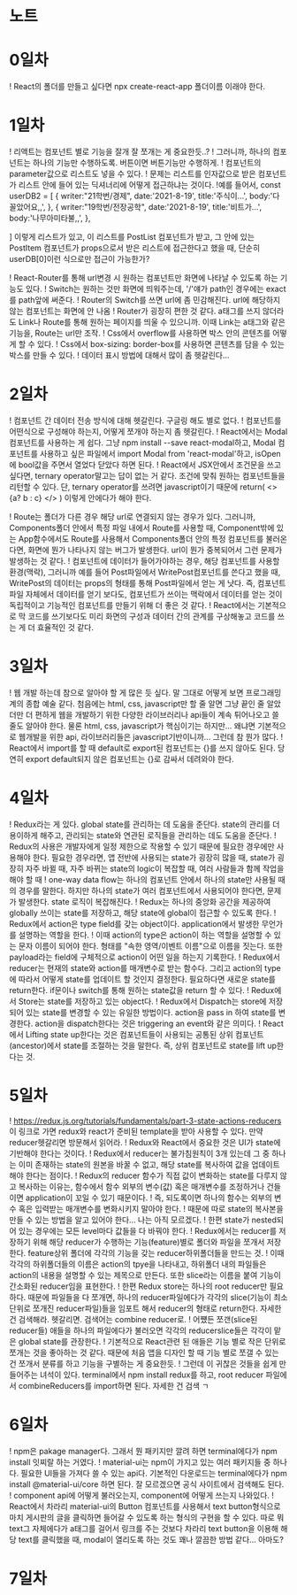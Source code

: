 # 노트

# 0일차
! React의 폴더를 만들고 싶다면 npx create-react-app 폴더이름 이래야 한다.

# 1일차
! 리액트는 컴포넌트 별로 기능을 잘개 잘 쪼개는 게 중요한듯..?
! 그러니까, 하나의 컴포넌트는 하나의 기능만 수행하도록. 버튼이면 버튼기능만 수행하게.
! 컴포넌트의 parameter값으로 리스트도 넣을 수 있다.
! 문제는 리스트를 인자값으로 받은 컴포넌트가 리스트 안에 들어 있는 딕셔너리에 어떻게 접근하냐는 것이다.
!예를 들어서, 
const userDB2 = [
    {
        writer:"21학번/경제",
        date:'2021-8-19',
        title:'주식이...',
        body:'다 꼴았어요,,',
    },
    {
        writer:"19학번/전장공학",
        date:'2021-8-19',
        title:'비트가...',
        body:'나무아미타불,,',
    },
    
]
이렇게 리스트가 있고, 이 리스트를 PostList 컴포넌트가 받고, 그 안에 있는 PostItem 컴포넌트가 props으로서 받은 리스트에 접근한다고 했을 때, 단순히 userDB[0]이런 식으로만 접근이 가능한가?

! React-Router를 통해 url변경 시 원하는 컴포넌트만 화면에 나타날 수 있도록 하는 기능도 있다.
! Switch는 원하는 것만 화면에 띄워주는데, '/'얘가 path인 경우에는 exact를 path앞에 써준다.
! Router의 Switch를 쓰면 url에 좀 민감해진다. url에 해당하지 않는 컴포넌트는 화면에 안 나옴
! Router가 굉장히 편한 것 같다. a태그를 쓰지 않더라도 Link나 Route를 통해 원하는 페이지를 띄울 수 있으니까. 이때 Link는 a태그와 같은 기능을, Route는 url만 조작.
! Css에서 overflow를 사용하면 박스 안의 콘텐츠를 어떻게 할 수 있다.
! Css에서 box-sizing: border-box를 사용하면 콘텐츠를 담을 수 있는 박스를 만들 수 있다.
! 데이터 표시 방법에 대해서 많이 좀 헷갈린다...

# 2일차
! 컴포넌트 간 데이터 전송 방식에 대해 헷갈린다. 구글링 해도 별로 없다.
! 컴포넌트를 어떤식으로 구성해야 하는지, 어떻게 쪼개야 하는지 좀 헷갈린다.
! React에서는 Modal 컴포넌트를 사용하는 게 쉽다. 그냥 npm install --save react-modal하고, Modal 컴포넌트를 사용하고 싶은 파일에서 import Modal from 'react-modal'하고, isOpen에 bool값을 주면서 열었다 닫았다 하면 된다.
! React에서 JSX안에서 조건문을 쓰고 싶다면, ternary operator말고는 답이 없는 거 같다. 조건에 맞춰 원하는 컴포넌트들을 리턴할 수 있다. 단, ternary operator를 쓰려면 javascript이기 때문에 
return(
    <>
        {a? b : c}
    </>
) 
이렇게 안에다가 해야 한다.

! Route는 폴더가 다른 경우 해당 url로 연결되지 않는 경우가 있다. 그러니까, Components폴더 안에서 특정 파일 내에서 Route를 사용할 때, Component밖에 있는 App함수에서도 Route를 사용해서 Components폴더 안의 특정 컴포넌트를 불러온다면, 화면에 뭔가 나타나지 않는 버그가 발생한다. url이 뭔가 중복되어서 그런 문제가 발생하는 것 같다.
! 컴포넌트에 데이터가 들어가야하는 경우, 해당 컴포넌트를 사용할 환경(맥락), 그러니까 예를 들어
Post파일에서 WritePost컴포넌트를 쓴다고 했을 때, WritePost의 데이터는 props의 형태를 통해 Post파일에서 얻는 게 낫다. 즉, 컴포넌트 파일 자체에서 데이터를 얻기 보다도, 컴포넌트가 쓰이는 맥락에서 데이터를 얻는 것이 독립적이고 기능적인 컴포넌트를 만들기 위해 더 좋은 것 같다.
! React에서는 기본적으로 막 코드를 쓰기보다도 미리 화면의 구성과 데이터 간의 관계를 구상해놓고 코드를 쓰는 게 더 효율적인 것 같다.

# 3일차
! 웹 개발 하는데 참으로 알아야 할 게 많은 듯 싶다. 말 그대로 어떻게 보면 프로그래밍계의 종합 예술 같다. 첨음에는 html, css, javascript만 할 줄 알면 그냥 끝인 줄 알았더만 더 편하게 웹을 개발하기 위한 다양한 라이브러리나 api들이 계속 튀어나오고 쓸 줄도 알아야 한다. 물론 html, css, javascript가 핵심이기는 하지만... 왜냐면 기본적으로 웹개발을 위한 api, 라이브러리들은 javascript기반이니까... 그런데 참 뭔가 많다.
! React에서 import를 할 때 default로 export된 컴포넌트는 {}를 쓰지 않아도 된다. 당연히 export default되지 않은 컴포넌트는 {}로 감싸서 데려와야 한다.

# 4일차
! Redux라는 게 있다. global state를 관리하는 데 도움을 준단다. state의 관리를 더 용이하게 해주고, 관리되는 state와 연관된 로직들을 관리하는 데도 도움을 준단다.
! Redux의 사용은 개발자에게 일정 제한으로 작용할 수 있기 때문에 필요한 경우에만 사용해야 한다. 필요한 경우라면,
앱 전반에 사용되는 state가 굉장히 많을 때, state가 굉장히 자주 바뀔 때, 자주 바뀌는 state의 logic이 복잡할 때, 여러 사람들과 함께 작업을 해야 할 때
! one-way data flow는 하나의 컴포넌트 안에서 하나의 state만 사용될 때의 경우를 말한다. 하지만 하나의 state가 여러 컴포넌트에서 사용되어야 한다면, 문제가 발생한다. state 로직이 복잡해진다.
! Redux는 하나의 중앙화 공간을 제공하여 globally 쓰이는 state를 저장하고, 해당 state에 global이 접근할 수 있도록 한다.
! Redux에서 action은 type field를 갖는 object이다. application에서 발생한 무언가를 설명하는 역할을 한다.
! 이때 action의 type은 action이 하는 역할을 설명할 수 있는 문자 이름이 되어야 한다. 형태를 "속한 영역/이벤트 이름"으로 이름을 짓는다. 또한 payload라는 field에 구체적으로 action이 어떤 일을 하는지 기록한다.
! Redux에서 reducer는 현재의 state와 action를 매개변수로 받는 함수다. 그리고 action의 type에 따라서 어떻게 state를 업데이트 할 것인지 결정한다. 필요하다면 새로운 state를 return한다. if문이나 switch를 통해 원하는 state값을 return 할 수 있다.
! Redux에서 Store는 state를 저장하고 있는 object다.
! Redux에서 Dispatch는 store에 저장되어 있는 state를 변경할 수 있는 유일한 방법이다. action을 pass in 하여 state를 변경한다. action을 dispatch한다는 것은 triggering an event와 같은 의미다.
! React에서 Lifting state up한다는 것은 컴포넌트들이 사용되는 공통된 상위 컴포넌트(ancestor)에서 state를 조절하는 것을 말한다. 즉, 상위 컴포넌트로 state를 lift up한다는 것.

# 5일차
! https://redux.js.org/tutorials/fundamentals/part-3-state-actions-reducers 이 링크로 가면 redux와 react가 준비된 template을 받아 사용할 수 있다. 만약 reducer헷갈리면 방문해서 읽어라.
! Redux와 React에서 중요한 것은 UI가 state에 기반해야 한다는 것이다.
! Redux에서 reducer는 불가침원칙이 3개 있는데 그 중 하나는 이미 존재하는 state의 원본을 바꿀 수 없고, 해당 state를 복사하여 값을 업데이트 해야 한다는 점이다.
! Redux의 reducer 함수가 직접 값이 변화하는 state를 다루지 않고 복사하는 이유는, 함수에서 함수 외부의 변수(값) 혹은 매개변수를 조정하거나 건들이면 application이 꼬일 수 있기 때문이다.
! 즉, 되도록이면 하나의 함수는 외부의 변수 혹은 입력받는 매개변수를 변화시키지 말아야 한다.
! 때문에 따로 state의 복사본을 만들 수 있는 방법을 알고 있어야 한다... 나는 아직 모르겠다.
! 한편 state가 nested되어 있는 경우에는 모든 level마다 값들을 다 바꿔야 한다.
! Redux에서는 reducer를 저장하기 위해 해당 reducer가 수행하는 기능(feature)별로 폴더와 파일을 쪼개서 저장한다. feature상위 폴더에 각각의 기능을 갖는 reducer하위폴더들을 만드는 것.
! 이때 각각의 하위폴더들의 이름은 action의 tpye을 나타내고, 하위폴더 내의 파일들은 action의 내용을 설명할 수 있는 제목으로 만든다. 또한 slice라는 이름을 붙여 기능이 간소화된 reducer임을 표현한다.
! 한편 Redux store는 하나의 root reducer만 필요하다. 때문에 파일들을 다 쪼개면, 하나의 reducer파일에다가 각각의 slice(기능이 최소단위로 쪼개진 reducer파일)들을 임포트 해서 reducer의 형태로 return한다. 자세한 건 검색해라. 헷갈리면. 검색어는 combine reducer로. 
! 어쩄든 쪼갠(slice된 reducer들) 애들을 하나의 파일에다가 불러오면 각각의 reducerslice들은 각각이 맡은 global state를 관장한다. 
! 기본적으로 React관련 된 애들은 기능 별로 작은 단위로 쪼개는 것을 좋아하는 것 같다. 때문에 처음 앱을 디자인 할 때 기능 별로 쪼갤 수 있는 건 쪼개서 분류를 하고 기능을 구별하는 게 중요한듯.
! 그런데 이 귀찮은 것들을 쉽게 만들어주는 녀석이 있다. terminal에서 npm install redux를 하고, root reducer 파일에서 combineReducers를 import하면 된다. 자세한 건 검색 ㄱ

# 6일차
! npm은 pakage manager다. 그래서 뭔 패키지만 깔려 하면 terminal에다가 npm install 잇찌랄 하는 거였다.
! material-ui는 npm이 가지고 있는 여러 패키지들 중 하나다. 필요한 UI들을 가져다 쓸 수 있는 api다. 기본적인 다운로드는 terminal에다가 npm install @material-ui/core 하면 된다. 잘 모르겠으면 공식 사이트에서 검색해도 된다.
! component api에 어떻게 불러오는지, component에 어떻게 쓰는지 나와있다.
! React에서 차라리 material-ui의 Button 컴포넌트를 사용해서 text button형식으로 마치 게시판의 글을 클릭하면 들어갈 수 있도록 하는 형식의 구현을 할 수 있다. 따로 뭐 text그 자체에다가 a태그를 걸어서 링크를 주는 것보다 차라리 text button을 이용해 해당 text를 클릭했을 때, modal이 열리도록 하는 것도 꽤나 깔끔한 방법 같다... 아마도?

# 7일차

